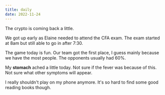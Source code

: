 ```yaml
---
title: daily
date: 2022-11-24
---
```

The crypto is coming back a little. 

We got up early as Elaine needed to attend the CFA exam. The exam started at 8am but still able to go in after 7:30.

The game today is fun. Our team got the first place, I guess mainly because we have the most people. The opponents usually had 60%.

My **stomach** ached a little today. Not sure if the fever was because of this. Not sure what other symptoms will appear.

I really shouldn't play on my phone anymore. It's so hard to find some good reading books though.
